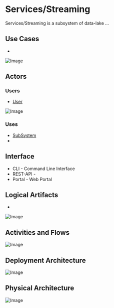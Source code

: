 # Services/Streaming

Services/Streaming is a subsystem of data-lake ...

## Use Cases

* 

![Image](./Solution/Services/Streaming/UseCases.png)

## Actors

### Users 

* [User](User)

![Image](./Solution/Services/Streaming/UserInteraction.png)

### Uses

* [SubSystem](./Solution/Services/Streaming/SubSystem-Streaming.md)
* 

## Interface

* CLI - Command Line Interface
* REST-API - 
* Portal - Web Portal

## Logical Artifacts

*

![Image](./Solution/Services/Streaming/Logical.png)

## Activities and Flows 

![Image](./Solution/Services/Streaming/Process.png)

## Deployment Architecture

![Image](./Solution/Services/Streaming/Deployment.png)

## Physical Architecture

![Image](./Solution/Services/Streaming/Physical.png)

